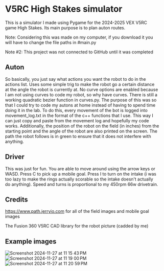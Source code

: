 # V5RC High Stakes simulator
This is a simulator I made using Pygame for the 2024-2025 VEX V5RC game High Stakes. Its main purpose is to plan auton routes.

Note: Considering this was made on my computer, if you download it you will have to change the file paths in #main.py

Note #2: This project was not connected to GitHub until it was completed


## Auton
So basically, you just say what actions you want the robot to do in the actions list. Uses some simple trig to make the robot go a certain distance at the angle the robot is currently at. No curve options are enabled because I am not using curves to code my robot, so why have curves. There is still a working quadratic bezier function in curves.py. The purpose of this was so that I could try to code my autons at home instead of having to spend time doing it in the lab. To do this, every movement of the bot is logged into movement_log.txt in the format of the c++ functions that I use. This way I can just copy and paste from the movement log and hopefully my code works. Additionally, the position of the robot on the field (in inches) from the starting point and the angle of the robot are also printed on the screen. The path the robot follows is in green to ensure that it does not interfere with anything. 


## Driver
This was just for fun. You are able to move around using the arrow keys or WASD. Press C to pick up a mobile goal. Press I to turn on the intake (i was too lazy to make the rings actually scorable so the intake doesn't actually do anything). Speed and turns is proportional to my 450rpm 66w drivetrain. 


## Credits
https://www.path.jerryio.com for all of the field images and mobile goal images

The Fusion 360 V5RC CAD library for the robot picture (cadded by me)


## Example images
![Screenshot 2024-11-27 at 11 15 43 PM](https://github.com/user-attachments/assets/d77936f8-7f6f-45ca-baaf-4ac340e1837e)
![Screenshot 2024-11-27 at 11 19 00 PM](https://github.com/user-attachments/assets/07f4a41b-8cf6-464a-ac90-e4401ce60476)
![Screenshot 2024-11-27 at 11 20 59 PM](https://github.com/user-attachments/assets/e8cadb25-9981-4bb7-a49b-a4079235502f)
